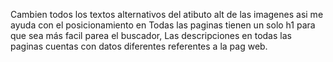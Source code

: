 Cambien todos los textos alternativos del atibuto alt de las imagenes asi me ayuda con el posicionamiento en Todas las paginas tienen un solo h1 para que sea más facil parea el buscador, Las descripciones en todas las paginas cuentas con datos diferentes referentes a la pag web.